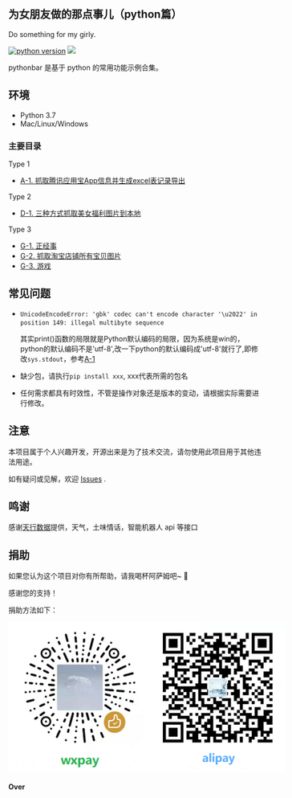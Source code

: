 
## 为女朋友做的那点事儿（python篇）
Do something for my girly.

[![python version](https://img.shields.io/badge/python-v3.7-blue.svg)](http://python.org/)
![](https://img.shields.io/badge/Window-green.svg)

pythonbar 是基于 python 的常用功能示例合集。

## 环境

- Python 3.7
- Mac/Linux/Windows

### 主要目录

Type 1

- [A-1. 抓取腾讯应用宝App信息并生成excel表记录导出](./A-1.appstore/)

Type 2

- [D-1. 三种方式抓取美女福利图片到本地](./D-1.nvshens/)

Type 3

- [G-1. 正经事](./G-1.analysis/)
- [G-2. 抓取淘宝店铺所有宝贝图片](./G-2.tb_imgs/)
- [G-3. 游戏](./G-3.pygame/)


## 常见问题
- ```UnicodeEncodeError: 'gbk' codec can't encode character '\u2022' in position 149: illegal multibyte sequence```

    其实print()函数的局限就是Python默认编码的局限，因为系统是win的，python的默认编码不是'utf-8',改一下python的默认编码成'utf-8'就行了,即修改```sys.stdout```，参考[A-1](./A-1.appstore/)

- 缺少包，请执行```pip install xxx```, xxx代表所需的包名
- 任何需求都具有时效性，不管是操作对象还是版本的变动，请根据实际需要进行修改。

## 注意

本项目属于个人兴趣开发，开源出来是为了技术交流，请勿使用此项目用于其他违法用途。

如有疑问或见解，欢迎 [Issues](https://github.com/sanplit/pythonbar/issues) .

## 鸣谢

感谢[天行数据](https://www.tianapi.com/)提供，天气，土味情话，智能机器人 api 等接口

## 捐助

如果您认为这个项目对你有所帮助，请我喝杯阿萨姆吧~  🎉

感谢您的支持！

捐助方法如下：
<div style="display: flex;justify-content: flex-start">
<img width="300" height="300" src="./static/imgs/wxpay2.png" />
<img width="300" height="300" src="./static/imgs/alipay.png" />
</div>

#### Over
